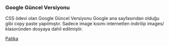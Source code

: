 ### Google Güncel Versiyonu

CSS ödevi olan Google Güncel Versiyonu Google ana sayfasından olduğu gibi copy paste yapılmıştır.
Sadece image kısımı internetten indirilip images/ klasoründen dosyaya dahil edilmiştir. 

[Patika](https://patika.dev)